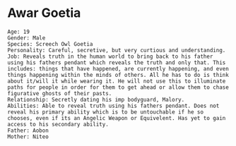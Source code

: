 # Awar Goetia

    Age: 19
    Gender: Male
    Species: Screech Owl Goetia
    Personality: Careful, secretive, but very curtious and understanding.
    Job: Reveals truth in the human world to bring back to his father using his fathers pendant which reveals the truth and only that. This includes: things that have happened, are currently happening, and even things happening within the minds of others. All he has to do is think about it/will it while wearing it. He will not use this to illuminate paths for people in order for them to get ahead or allow them to chase figurative ghosts of their pasts.
    Relationship: Secretly dating his imp bodyguard, Malory.
    Abilities: Able to reveal truth using his fathers pendant. Does not reveal his primary ability which is to be untouchable if he so chooses, even if its an Angelic Weapon or Equivelent. Has yet to gain access to his secondary ability. 
    Father: Aobon
    Mother: Niteo
